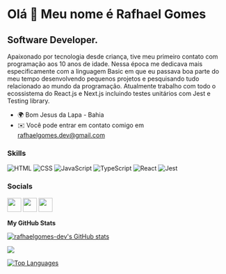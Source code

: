 Olá 👋 Meu nome é Rafhael Gomes
==============================

Software Developer.
-----------------------

Apaixonado por tecnologia desde criança, tive meu primeiro contato com programação aos 10 anos de idade. Nessa época me dedicava mais especificamente com a linguagem Basic em que eu passava boa parte do meu tempo desenvolvendo pequenos projetos e pesquisando tudo relacionado ao mundo da programação. Atualmente trabalho com todo o ecossistema do React.js e Next.js incluindo testes unitários com Jest e Testing library.

* 🌍 Bom Jesus da Lapa - Bahia
* ✉️  Você pode entrar em contato comigo em [rafhaelgomes.dev@gmail.com](mailto:rafhaelgomes.dev@gmail.com)

### Skills

![HTML](https://img.shields.io/badge/-HTML-333333?style=flat&logo=HTML5)
![CSS](https://img.shields.io/badge/-CSS-333333?style=flat&logo=CSS3&logoColor=1572B6)
![JavaScript](https://img.shields.io/badge/-JavaScript-333333?style=flat&logo=javascript)
![TypeScript](https://img.shields.io/badge/-TypeScript-333333?style=flat&logo=typescript&logoColor=2D79C7)
![React](https://img.shields.io/badge/-React-333333?style=flat&logo=react)
![Jest](https://img.shields.io/badge/-Jest-333333?style=flat&logo=jest&logoColor=E535AB)

### Socials

<p align="left"> <a href="https://www.github.com/rafhaelgomes-dev" target="_blank" rel="noreferrer"><img src="https://raw.githubusercontent.com/danielcranney/readme-generator/main/public/icons/socials/github.svg" width="32" height="32" /></a> <a href="http://www.instagram.com/rafhaelrg" target="_blank" rel="noreferrer"><img src="https://raw.githubusercontent.com/danielcranney/readme-generator/main/public/icons/socials/instagram.svg" width="32" height="32" /></a> <a href="https://www.linkedin.com/in/rafhael-gomes" target="_blank" rel="noreferrer"><img src="https://raw.githubusercontent.com/danielcranney/readme-generator/main/public/icons/socials/linkedin.svg" width="32" height="32" /></a></p>

<b>My GitHub Stats</b>

<a href="http://www.github.com/rafhaelgomes-dev"><img src="https://github-readme-stats.vercel.app/api?username=rafhaelgomes-dev&show_icons=true&hide=&count_private=true&title_color=0891b2&text_color=ffffff&icon_color=0891b2&bg_color=1c1917&hide_border=true&show_icons=true" alt="rafhaelgomes-dev's GitHub stats" /></a>

<a href="http://www.github.com/rafhaelgomes-dev"><img src="https://github-readme-streak-stats.herokuapp.com/?user=rafhaelgomes-dev&stroke=ffffff&background=1c1917&ring=0891b2&fire=0891b2&currStreakNum=ffffff&currStreakLabel=0891b2&sideNums=ffffff&sideLabels=ffffff&dates=ffffff&hide_border=true" /></a>

<a href="https://github.com/rafhaelgomes-dev" align="left"><img src="https://github-readme-stats.vercel.app/api/top-langs/?username=rafhaelgomes-dev&langs_count=10&title_color=0891b2&text_color=ffffff&icon_color=0891b2&bg_color=1c1917&hide_border=true&locale=en&custom_title=Top%20%Languages" alt="Top Languages" /></a>
